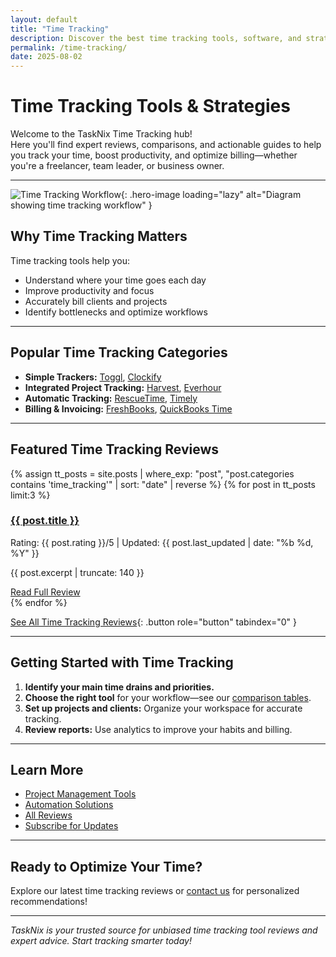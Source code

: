 ```yaml
---
layout: default
title: "Time Tracking"
description: Discover the best time tracking tools, software, and strategies. Explore expert reviews, comparisons, and actionable tips for tracking productivity and billable hours.
permalink: /time-tracking/
date: 2025-08-02
---
```


# Time Tracking Tools & Strategies

Welcome to the TaskNix Time Tracking hub!  
Here you'll find expert reviews, comparisons, and actionable guides to help you track your time, boost productivity, and optimize billing—whether you're a freelancer, team leader, or business owner.

---

![Time Tracking Workflow](/images/time-tracking-workflow.png){: .hero-image loading="lazy" alt="Diagram showing time tracking workflow" }

## Why Time Tracking Matters

Time tracking tools help you:

- Understand where your time goes each day
- Improve productivity and focus
- Accurately bill clients and projects
- Identify bottlenecks and optimize workflows

---

## Popular Time Tracking Categories

- **Simple Trackers:** [Toggl](/toggl-review), [Clockify](/clockify-review)
- **Integrated Project Tracking:** [Harvest](/harvest-review), [Everhour](/everhour-review)
- **Automatic Tracking:** [RescueTime](/rescuetime-review), [Timely](/timely-review)
- **Billing & Invoicing:** [FreshBooks](/freshbooks-review), [QuickBooks Time](/quickbooks-time-review)

---

## Featured Time Tracking Reviews

{% assign tt_posts = site.posts | where_exp: "post", "post.categories contains 'time_tracking'" | sort: "date" | reverse %}
{% for post in tt_posts limit:3 %}
<div class="review-preview">
  <h3><a href="{{ post.url | relative_url }}">{{ post.title }}</a></h3>
  <p class="meta">Rating: {{ post.rating }}/5 | Updated: {{ post.last_updated | date: "%b %d, %Y" }}</p>
  <p>{{ post.excerpt | truncate: 140 }}</p>
  <a href="{{ post.url | relative_url }}" class="button secondary" role="button" tabindex="0" style="margin-top:10px;">Read Full Review</a>
</div>
{% endfor %}

[See All Time Tracking Reviews](/reviews?category=time_tracking){: .button role="button" tabindex="0" }

---

## Getting Started with Time Tracking

1. **Identify your main time drains and priorities.**
2. **Choose the right tool** for your workflow—see our [comparison tables](/comparisons).
3. **Set up projects and clients:** Organize your workspace for accurate tracking.
4. **Review reports:** Use analytics to improve your habits and billing.

---

## Learn More

- [Project Management Tools](/project-management)
- [Automation Solutions](/automation)
- [All Reviews](/reviews)
- [Subscribe for Updates](/newsletter)

---

## Ready to Optimize Your Time?

Explore our latest time tracking reviews or [contact us](/contact) for personalized recommendations!

---

*TaskNix is your trusted source for unbiased time tracking tool reviews and expert advice. Start tracking smarter today!*